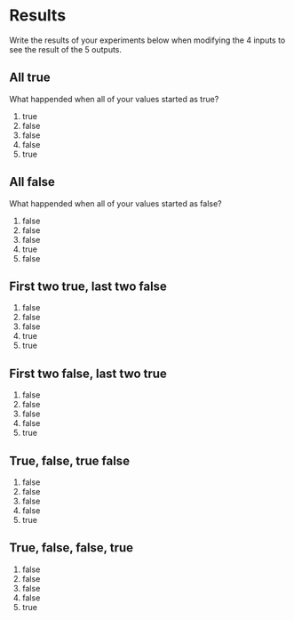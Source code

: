 # Results
Write the results of your experiments below when modifying the 4 inputs to see the result of the 5 outputs.

## All true
What happended when all of your values started as true?
1.  true
2.  false
3.  false
4.  false
5.  true

## All false
What happended when all of your values started as false?
1.  false  
2.  false
3.  false
4.  true
5.  false

## First two true, last two false

1.  false
2.  false
3.  false
4.  true
5.  true

## First two false, last two true

1.  false
2.  false
3.  false
4.  false
5.  true

## True, false, true false

1.  false
2.  false
3.  false
4.  false
5.  true

## True, false, false, true

1.  false
2.  false
3.  false
4.  false
5.  true